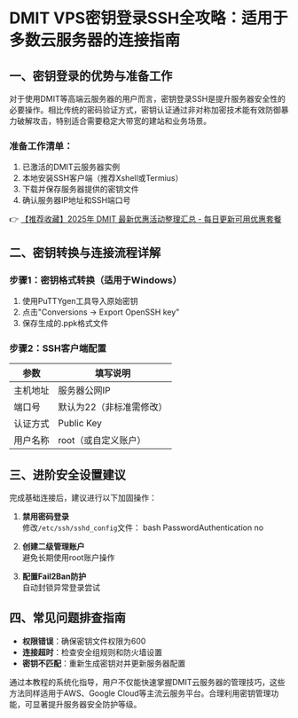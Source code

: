 # DMIT VPS密钥登录SSH全攻略：适用于多数云服务器的连接指南

## 一、密钥登录的优势与准备工作
对于使用DMIT等高端云服务器的用户而言，密钥登录SSH是提升服务器安全性的必要操作。相比传统的密码验证方式，密钥认证通过非对称加密技术能有效防御暴力破解攻击，特别适合需要稳定大带宽的建站和业务场景。

### 准备工作清单：
1. 已激活的DMIT云服务器实例
2. 本地安装SSH客户端（推荐Xshell或Termius）
3. 下载并保存服务器提供的密钥文件
4. 确认服务器IP地址和SSH端口号

👉 [【推荐收藏】2025年 DMIT 最新优惠活动整理汇总 - 每日更新可用优惠套餐](https://bit.ly/dmit_coupon)

## 二、密钥转换与连接流程详解

### 步骤1：密钥格式转换（适用于Windows）
1. 使用PuTTYgen工具导入原始密钥
2. 点击"Conversions -> Export OpenSSH key"
3. 保存生成的.ppk格式文件

### 步骤2：SSH客户端配置
| 参数        | 填写说明                 |
|-------------|--------------------------|
| 主机地址    | 服务器公网IP             | 
| 端口号      | 默认为22（非标准需修改） |
| 认证方式    | Public Key               |
| 用户名称    | root（或自定义账户）     |

## 三、进阶安全设置建议
完成基础连接后，建议进行以下加固操作：
1. **禁用密码登录**  
   修改`/etc/ssh/sshd_config`文件：
   bash
   PasswordAuthentication no
   
2. **创建二级管理账户**  
   避免长期使用root账户操作
3. **配置Fail2Ban防护**  
   自动封锁异常登录尝试

## 四、常见问题排查指南
- **权限错误**：确保密钥文件权限为600
- **连接超时**：检查安全组规则和防火墙设置
- **密钥不匹配**：重新生成密钥对并更新服务器配置

通过本教程的系统化指导，用户不仅能快速掌握DMIT云服务器的管理技巧，这些方法同样适用于AWS、Google Cloud等主流云服务平台。合理利用密钥管理功能，可显著提升服务器安全防护等级。